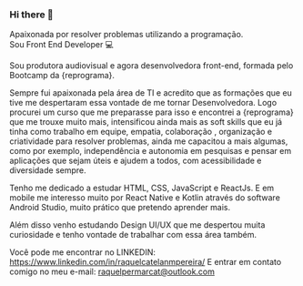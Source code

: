 ### Hi there 👋

Apaixonada por resolver problemas utilizando a programação.<br>
Sou Front End Developer :computer:


Sou produtora audiovisual e agora desenvolvedora front-end, formada pelo Bootcamp da {reprograma}.

Sempre fui apaixonada pela área de TI e acredito que as formações que eu tive me despertaram essa vontade de me tornar Desenvolvedora.
Logo procurei um curso que me preparasse para isso e encontrei a {reprograma} que me trouxe muito mais, intensificou ainda mais as soft skills que eu já tinha como trabalho em equipe, empatia, colaboração , organização e criatividade para resolver problemas, ainda me capacitou a mais algumas, como por exemplo, independência e autonomia em pesquisas e pensar em aplicações que sejam úteis e ajudem a todos, com acessibilidade e diversidade sempre.

Tenho me dedicado a estudar HTML, CSS, JavaScript e ReactJs. E em mobile me interesso muito por React Native e Kotlin através do software Android Studio, muito prático que pretendo aprender mais.

Além disso venho estudando Design UI/UX que me despertou muita curiosidade e tenho vontade de trabalhar com essa área também.

Você pode me encontrar no LINKEDIN: https://www.linkedin.com/in/raquelcatelanmpereira/
E entrar em contato comigo no meu e-mail: raquelpermarcat@outlook.com

